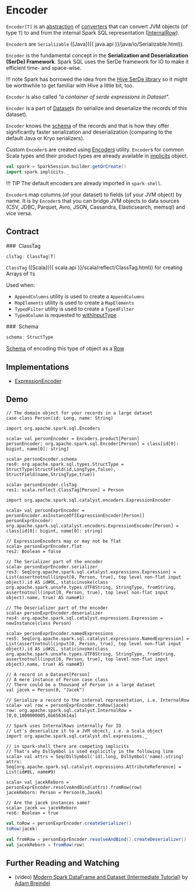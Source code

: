 # Encoder

`Encoder[T]` is an [abstraction](#contract) of [converters](#implementations) that can convert JVM objects (of type `T`) to and from the internal Spark SQL representation ([InternalRow](InternalRow.md)).

`Encoder`s are `Serializable` ([Java]({{ java.api }}/java/io/Serializable.html)).

`Encoder` is the fundamental concept in the **Serialization and Deserialization (SerDe) Framework**. Spark SQL uses the SerDe framework for IO to make it efficient time- and space-wise.

!!! note
    Spark has borrowed the idea from the [Hive SerDe library](https://cwiki.apache.org/confluence/display/Hive/SerDe) so it might be worthwhile to get familiar with Hive a little bit, too.

`Encoder` is also called _"a container of serde expressions in Dataset"_.

`Encoder` is a part of [Dataset](Dataset.md)s (to serialize and deserialize the records of this dataset).

`Encoder` knows the [schema](#schema) of the records and that is how they offer significantly faster serialization and deserialization (comparing to the default Java or Kryo serializers).

Custom `Encoder`s are created using [Encoders](Encoders.md) utility. `Encoder`s for common Scala types and their product types are already available in [implicits](SparkSession.md#implicits) object.

```scala
val spark = SparkSession.builder.getOrCreate()
import spark.implicits._
```

!!! TIP
    The default encoders are already imported in `spark-shell`.

`Encoder`s map columns (of your dataset) to fields (of your JVM object) by name. It is by `Encoder`s that you can bridge JVM objects to data sources (CSV, JDBC, Parquet, Avro, JSON, Cassandra, Elasticsearch, memsql) and vice versa.

## Contract

### <span id="clsTag"> ClassTag

```scala
clsTag: ClassTag[T]
```

`ClassTag` ([Scala]({{ scala.api }}/scala/reflect/ClassTag.html)) for creating Arrays of `T`s

Used when:

* `AppendColumns` utility is used to create a `AppendColumns`
* `MapElements` utility is used to create a `MapElements`
* `TypedFilter` utility is used to create a `TypedFilter`
* `TypedColumn` is requested to [withInputType](TypedColumn.md#withInputType)

### <span id="schema"> Schema

```scala
schema: StructType
```

[Schema](types/StructType.md) of encoding this type of object as a [Row](Row.md)

## Implementations

* [ExpressionEncoder](ExpressionEncoder.md)

## Demo

```text
// The domain object for your records in a large dataset
case class Person(id: Long, name: String)

import org.apache.spark.sql.Encoders

scala> val personEncoder = Encoders.product[Person]
personEncoder: org.apache.spark.sql.Encoder[Person] = class[id[0]: bigint, name[0]: string]

scala> personEncoder.schema
res0: org.apache.spark.sql.types.StructType = StructType(StructField(id,LongType,false), StructField(name,StringType,true))

scala> personEncoder.clsTag
res1: scala.reflect.ClassTag[Person] = Person

import org.apache.spark.sql.catalyst.encoders.ExpressionEncoder

scala> val personExprEncoder = personEncoder.asInstanceOf[ExpressionEncoder[Person]]
personExprEncoder: org.apache.spark.sql.catalyst.encoders.ExpressionEncoder[Person] = class[id[0]: bigint, name[0]: string]

// ExpressionEncoders may or may not be flat
scala> personExprEncoder.flat
res2: Boolean = false

// The Serializer part of the encoder
scala> personExprEncoder.serializer
res3: Seq[org.apache.spark.sql.catalyst.expressions.Expression] = List(assertnotnull(input[0, Person, true], top level non-flat input object).id AS id#0L, staticinvoke(class org.apache.spark.unsafe.types.UTF8String, StringType, fromString, assertnotnull(input[0, Person, true], top level non-flat input object).name, true) AS name#1)

// The Deserializer part of the encoder
scala> personExprEncoder.deserializer
res4: org.apache.spark.sql.catalyst.expressions.Expression = newInstance(class Person)

scala> personExprEncoder.namedExpressions
res5: Seq[org.apache.spark.sql.catalyst.expressions.NamedExpression] = List(assertnotnull(input[0, Person, true], top level non-flat input object).id AS id#2L, staticinvoke(class org.apache.spark.unsafe.types.UTF8String, StringType, fromString, assertnotnull(input[0, Person, true], top level non-flat input object).name, true) AS name#3)

// A record in a Dataset[Person]
// A mere instance of Person case class
// There could be a thousand of Person in a large dataset
val jacek = Person(0, "Jacek")

// Serialize a record to the internal representation, i.e. InternalRow
scala> val row = personExprEncoder.toRow(jacek)
row: org.apache.spark.sql.catalyst.InternalRow = [0,0,1800000005,6b6563614a]

// Spark uses InternalRows internally for IO
// Let's deserialize it to a JVM object, i.e. a Scala object
import org.apache.spark.sql.catalyst.dsl.expressions._

// in spark-shell there are competing implicits
// That's why DslSymbol is used explicitly in the following line
scala> val attrs = Seq(DslSymbol('id).long, DslSymbol('name).string)
attrs: Seq[org.apache.spark.sql.catalyst.expressions.AttributeReference] = List(id#8L, name#9)

scala> val jacekReborn = personExprEncoder.resolveAndBind(attrs).fromRow(row)
jacekReborn: Person = Person(0,Jacek)

// Are the jacek instances same?
scala> jacek == jacekReborn
res6: Boolean = true
```

```scala
val toRow = personExprEncoder.createSerializer()
toRow(jacek)
```

```scala
val fromRow = personExprEncoder.resolveAndBind().createDeserializer()
val jacekReborn = fromRow(row)
```

## Further Reading and Watching

* (video) [Modern Spark DataFrame and Dataset (Intermediate Tutorial)](https://youtu.be/_1byVWTEK1s) by [Adam Breindel](https://twitter.com/adbreind)
